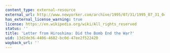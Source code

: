 ```yaml
---
content_type: external-resource
external_url: http://www.newyorker.com/archive/1995/07/31/1995_07_31_040_TNY_CARDS_000373616
has_external_license_warning: true
license: https://en.wikipedia.org/wiki/All_rights_reserved
status: ''
title: 'Letter from Hiroshima: Did the Bomb End the War?'
uid: 13d2de36-4406-4682-bc0d-47ee2f522420
wayback_url: ''
---
```

